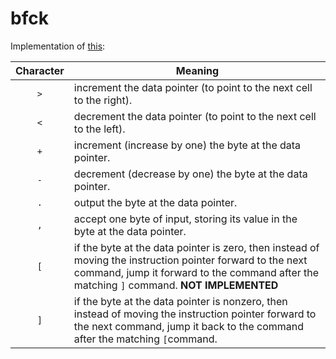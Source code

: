 # bfck

Implementation of [this](https://en.wikipedia.org/wiki/Brainfuck):

| Character | Meaning |                                                                                                                                                                                     
|:-:|-|                                                                                                                                                                                                     
| `>` | increment the data pointer (to point to the next cell to the right). |                                                                                                                              
| `<` | decrement the data pointer (to point to the next cell to the left). |                                                                                                                               
| `+` | increment (increase by one) the byte at the data pointer. |                                                                                                                                         
| `-` | decrement (decrease by one) the byte at the data pointer. |                                                                                                                                         
| `.` | output the byte at the data pointer. |                                                                                                                                                              
| `,` | accept one byte of input, storing its value in the byte at the data pointer. |                                                                                                                      
| `[` | if the byte at the data pointer is zero, then instead of moving the instruction pointer forward to the next command, jump it forward to the command after the matching `]` command. **NOT IMPLEMENTED** |               
| `]` | if the byte at the data pointer is nonzero, then instead of moving the instruction pointer forward to the next command, jump it back to the command after the matching `[`command. |

